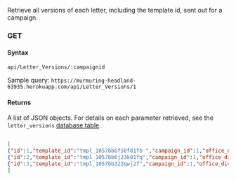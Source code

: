 Retrieve all versions of each letter, including the template id, sent out for a campaign.

### GET
 
#### Syntax

`api/Letter_Versions/:campaignid`
 
Sample query: `https://murmuring-headland-63935.herokuapp.com/api/Letter_Versions/1`

#### Returns

A list of JSON objects. For details on each parameter retrieved, see the `letter_versions` [database table](https://github.com/ProgramEquity/amplify-front-end/wiki/Data-Structures#letter_versions-table).

```json

[
{"id":1,"template_id":"tmpl_1057bb6f50f81fb ","campaign_id":1,"office_division":"Federal","state":null,"county":null,"municipality":null},
{"id":2,"template_id":"tmpl_1057bb6j23k81fg","campaign_id":1,"office_division":"State","state":"California","county":null,"municipality":null},
{"id":3,"template_id":"tmpl_1057bb322qwj2f","campaign_id":1,"office_division":"County","state":"California","county":null,"municipality":null}
]

```